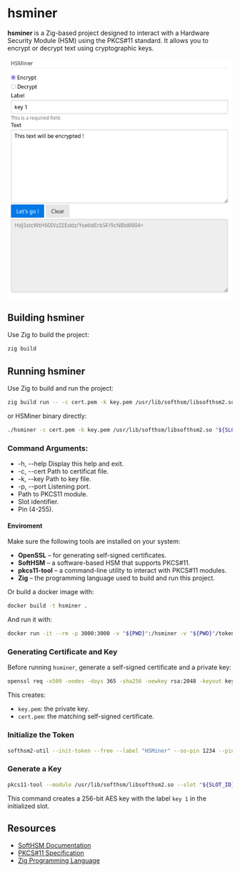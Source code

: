 # hsminer

**hsminer** is a Zig-based project designed to interact with a Hardware Security Module (HSM) using the PKCS#11 standard. It allows you to encrypt or decrypt text using cryptographic keys.

![HSMiner](https://github.com/Lajule/hsminer/blob/main/HSMiner.png)

## Building hsminer

Use Zig to build the project:

```sh
zig build
```

## Running hsminer

Use Zig to build and run the project:

```sh
zig build run -- -c cert.pem -k key.pem /usr/lib/softhsm/libsofthsm2.so "${SLOT_ID}" "${PIN}"
```

or HSMiner binary directly:

```sh
./hsminer -c cert.pem -k key.pem /usr/lib/softhsm/libsofthsm2.so "${SLOT_ID}" "${PIN}"
```

### Command Arguments:

- -h, --help         Display this help and exit.
- -c, --cert <str>   Path to certificat file.
- -k, --key <str>    Path to key file.
- -p, --port <usize> Listening port.
- <str>              Path to PKCS11 module.
- <usize>            Slot identifier.
- <str>              Pin (4-255).

#### Enviroment

Make sure the following tools are installed on your system:

- **OpenSSL** – for generating self-signed certificates.
- **SoftHSM** – a software-based HSM that supports PKCS#11.
- **pkcs11-tool** – a command-line utility to interact with PKCS#11 modules.
- **Zig** – the programming language used to build and run this project.

Or build a docker image with:

```sh
docker build -t hsminer .
```

And run it with:

```sh
docker run -it --rm -p 3000:3000 -v "${PWD}":/hsminer -v "${PWD}"/tokens:/var/lib/softhsm/tokens -w /hsminer hsminer bash
```

### Generating Certificate and Key

Before running `hsminer`, generate a self-signed certificate and a private key:

```sh
openssl req -x509 -nodes -days 365 -sha256 -newkey rsa:2048 -keyout key.pem -out cert.pem
```

This creates:

- `key.pem`: the private key.
- `cert.pem`: the matching self-signed certificate.

### Initialize the Token

```sh
softhsm2-util --init-token --free --label "HSMiner" --so-pin 1234 --pin 1234
```

### Generate a Key

```bash
pkcs11-tool --module /usr/lib/softhsm/libsofthsm2.so --slot "${SLOT_ID}" --login --pin 1234 --keygen --key-type aes:32 --label "key 1"
```

This command creates a 256-bit AES key with the label `key 1` in the initialized slot.

## Resources

- [SoftHSM Documentation](https://www.opendnssec.org/softhsm/)
- [PKCS#11 Specification](https://www.cryptsoft.com/pkcs11doc/)
- [Zig Programming Language](https://ziglang.org/)
